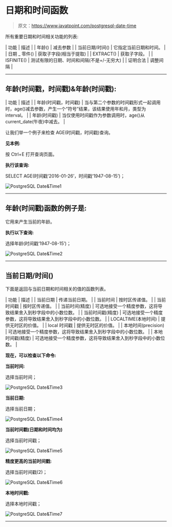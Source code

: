# 日期和时间函数

> 原文：<https://www.javatpoint.com/postgresql-date-time>

所有重要日期和时间相关功能的列表:

| 功能 | 描述 |
| 年龄() | 减去参数 |
| 当前日期/时间() | 它指定当前日期和时间。 |
| 日期 _ 零件() | 获取子字段(相当于提取) |
| EXTRACT() | 获取子字段。 |
| ISFINITE() | 测试有限的日期、时间和间隔(不是+/-无穷大) |
| 证明合法 | 调整间隔 |

* * *

## 年龄(时间戳，时间戳)&年龄(时间戳):

| 功能 | 描述 |
| 年龄(时间戳，时间戳) | 当与第二个参数的时间戳形式一起调用时，age()减去参数，产生一个“符号”结果，该结果使用年和月，类型为 interval。 |
| 年龄(时间戳) | 当仅使用时间戳作为参数调用时，age()从 current_date(午夜)中减去。 |

让我们举一个例子来检查 AGE(时间戳，时间戳)查询。

**见本例:**

按 Ctrl+E 打开查询页面。

**执行该查询:**

SELECT AGE(时间戳‘2016-01-26’，时间戳‘1947-08-15’)；

![PostgreSQL Date&Time1](img/643c626b3ca4ce97f9a3800c1cf9bf2d.png)

* * *

## 年龄(时间戳)函数的例子是:

它用来产生当前的年龄。

**执行以下查询:**

选择年龄(时间戳‘1947-08-15’)；

![PostgreSQL Date&Time2](img/b527dfa9263b91a87c7648862f4b1130.png)

* * *

## 当前日期/时间()

下面是返回与当前日期和时间相关的值的函数列表。

| 功能 | 描述 |
| 当前日期 | 传递当前日期。 |
| 当前时间 | 按时区传递值。 |
| 当前时间戳 | 按时区传递值。 |
| 当前时间(精度) | 可选地接受一个精度参数，这将导致结果舍入到秒字段中的小数位数。 |
| 当前时间戳(精度) | 可选地接受一个精度参数，这将导致结果舍入到秒字段中的小数位数。 |
| LOCALTIME(本地时间) | 提供无时区的价值。 |
| local 时间戳 | 提供无时区的价值。 |
| 本地时间(precision) | 可选地接受一个精度参数，这将导致结果舍入到秒字段中的小数位数。 |
| 本地时间戳(精度) | 可选地接受一个精度参数，这将导致结果舍入到秒字段中的小数位数。 |

**现在，可以检查以下命令:**

**当前时间:**

选择当前时间；

![PostgreSQL Date&Time3](img/164203edc7e236d2ce5acbf63c6e6a65.png)

**当前日期:**

选择当前日期；

![PostgreSQL Date&Time4](img/8b9e936e4d40faa2f27a1e8a322bfaff.png)

**当前时间戳(日期和时间均为)**

选择当前时间戳；

![PostgreSQL Date&Time5](img/5ce7c0d74e24c467800986f28513d07a.png)

**精度更高的当前时间戳:**

选择当前时间戳(2)；

![PostgreSQL Date&Time6](img/2f6f6958cfbe4c6f4c534e068117c568.png)

**本地时间戳:**

选择本地时间戳；

![PostgreSQL Date&Time7](img/31a86eb5e7e1df922eacee9662e137ff.png)

* * *